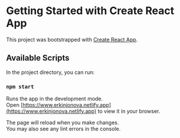 # Getting Started with Create React App

This project was bootstrapped with [Create React App](https://github.com/facebook/create-react-app).

## Available Scripts

In the project directory, you can run:

### `npm start`

Runs the app in the development mode.\
Open [https://www.erkinjonova.netlify.app](https://www.erkinjonova.netlify.app) to view it in your browser.

The page will reload when you make changes.\
You may also see any lint errors in the console.
